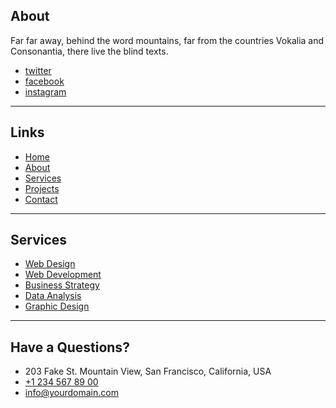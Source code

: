 ## About

Far far away, behind the word mountains, far from the countries Vokalia and Consonantia, there live the blind texts.

- [twitter](#)
- [facebook](#)
- [instagram](#)

---

## Links

- [Home](#)
- [About](#)
- [Services](#)
- [Projects](#)
- [Contact](#)

---

## Services

- [Web Design](#)
- [Web Development](#)
- [Business Strategy](#)
- [Data Analysis](#)
- [Graphic Design](#)


---

## Have a Questions?

- 203 Fake St. Mountain View, San Francisco, California, USA
- [+1 234 567 89 00](#)
- [info@yourdomain.com](#)
